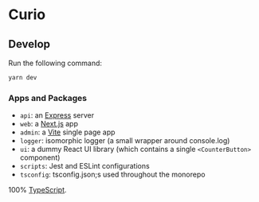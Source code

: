 # Curio

## Develop

Run the following command:

```sh
yarn dev
```

### Apps and Packages

- `api`: an [Express](https://expressjs.com/) server
- `web`: a [Next.js](https://nextjs.org/) app
- `admin`: a [Vite](https://vitejs.dev/) single page app
- `logger`: isomorphic logger (a small wrapper around console.log)
- `ui`: a dummy React UI library (which contains a single `<CounterButton>` component)
- `scripts`: Jest and ESLint configurations
- `tsconfig`: tsconfig.json;s used throughout the monorepo

100% [TypeScript](https://www.typescriptlang.org/).
